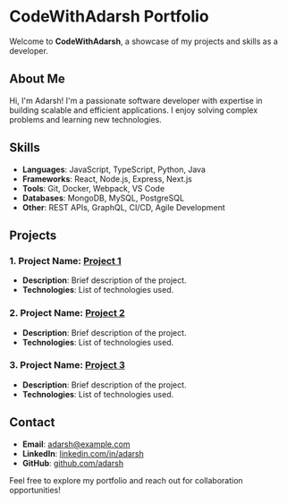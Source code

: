 # CodeWithAdarsh Portfolio

Welcome to **CodeWithAdarsh**, a showcase of my projects and skills as a developer.

## About Me
Hi, I'm Adarsh! I'm a passionate software developer with expertise in building scalable and efficient applications. I enjoy solving complex problems and learning new technologies.

## Skills
- **Languages**: JavaScript, TypeScript, Python, Java
- **Frameworks**: React, Node.js, Express, Next.js
- **Tools**: Git, Docker, Webpack, VS Code
- **Databases**: MongoDB, MySQL, PostgreSQL
- **Other**: REST APIs, GraphQL, CI/CD, Agile Development

## Projects
### 1. Project Name: [Project 1](#)
   - **Description**: Brief description of the project.
   - **Technologies**: List of technologies used.

### 2. Project Name: [Project 2](#)
   - **Description**: Brief description of the project.
   - **Technologies**: List of technologies used.

### 3. Project Name: [Project 3](#)
   - **Description**: Brief description of the project.
   - **Technologies**: List of technologies used.

## Contact
- **Email**: adarsh@example.com
- **LinkedIn**: [linkedin.com/in/adarsh](#)
- **GitHub**: [github.com/adarsh](#)

Feel free to explore my portfolio and reach out for collaboration opportunities!
